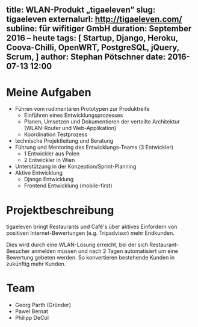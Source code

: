 title: WLAN-Produkt „tigaeleven”
slug: tigaeleven
externalurl: http://tigaeleven.com/
subline: für wifitiger GmbH
duration: September 2016 – heute
tags: [ Startup, Django, Heroku, Coova-Chilli, OpenWRT, PostgreSQL, jQuery, Scrum, ]
author: Stephan Pötschner
date: 2016-07-13 12:00
---
# Meine Aufgaben

* Führen vom rudimentären Prototypen zur Produktreife
    * Einführen eines Entwicklungsprozesses
    * Planen, Umsetzen und Dokumentieren der verteilte Architektur
      (WLAN-Router und Web-Applikation)
    * Koordination Testprozess
* technische Projektleitung und Beratung
* Führung und Mentoring des Entwicklungs-Teams (3 Entwickler)
    * 1 Entwickler aus Polen
    * 2 Entwickler in Wien
* Unterstützung in der Konzeption/Sprint-Planning
* Aktive Entwicklung
    * Django Entwicklung
    * Frontend Entwicklung (mobile-first)

# Projektbeschreibung

tigaeleven bringt Restaurants und Café's über aktives Einfordern von positiven
Internet-Bewertungen (e.g. Tripadvisor) mehr Endkunden.

Dies wird durch eine WLAN-Lösung erreicht, bei der sich Restaurant-Besucher
anmelden müssen und nach 2 Tagen automatisiert um eine Bewertung gebeten werden.
So konvertieren bestehende Kunden in zukünftig mehr Kunden.

# Team

* Georg Parth (Gründer)
* Pawel Bernat
* Philipp DeCol
